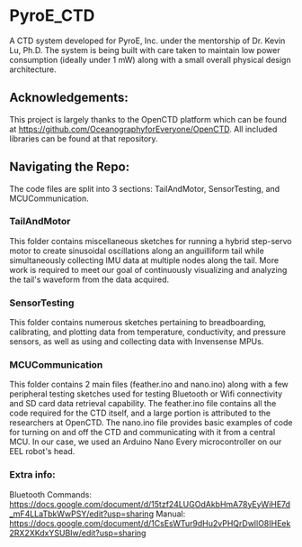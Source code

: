 # PyroE_CTD
A CTD system developed for PyroE, Inc. under the mentorship of Dr. Kevin Lu, Ph.D. The system is being built with care taken to maintain low power consumption (ideally under 1 mW) along with a small overall physical design architecture. 

## Acknowledgements:
This project is largely thanks to the OpenCTD platform which can be found at https://github.com/OceanographyforEveryone/OpenCTD. All included libraries can be found at that repository.

## Navigating the Repo:
The code files are split into 3 sections: TailAndMotor, SensorTesting, and MCUCommunication. 

### TailAndMotor
This folder contains miscellaneous sketches for running a hybrid step-servo motor to create sinusoidal oscillations along an anguilliform tail while simultaneously collecting IMU data at multiple nodes along the tail. More work is required to meet our goal of continuously visualizing and analyzing the tail's waveform from the data acquired.

### SensorTesting
This folder contains numerous sketches pertaining to breadboarding, calibrating, and plotting data from temperature, conductivity, and pressure sensors, as well as using and collecting data with Invensense MPUs. 

### MCUCommunication
This folder contains 2 main files (feather.ino and nano.ino) along with a few peripheral testing sketches used for testing Bluetooth or Wifi connectivity and SD card data retrieval capability. The feather.ino file contains all the code required for the CTD itself, and a large portion is attributed to the researchers at OpenCTD. The nano.ino file provides basic examples of code for turning on and off the CTD and communicating with it from a central MCU. In our case, we used an Arduino Nano Every microcontroller on our EEL robot's head. 

### Extra info:
Bluetooth Commands:
https://docs.google.com/document/d/15tzf24LUGOdAkbHmA78yEyWiHE7d_mF4LLaTbkWwPSY/edit?usp=sharing
Manual:
https://docs.google.com/document/d/1CsEsWTur9dHu2vPHQrDwllO8IHEek2RX2XKdxYSUBIw/edit?usp=sharing
